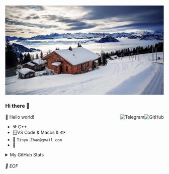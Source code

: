 ![banner](https://github.com/Tinyu-Zhao/Tinyu-Zhao/blob/main/IMG_5884.JPG)

### Hi there :wave:

<a href="https://github.com/Tinyu-Zhao"><img align="right" alt="GitHub" src="https://img.shields.io/badge/dynamic/json?logo=github&label=GitHub+Followers&labelColor=282c34&color=181717&query=%24.data.totalSubs&url=https%3A%2F%2Fapi.spencerwoo.com%2Fsubstats%2F%3Fsource%3Dgithub%26queryKey%3DTinyu-Zhao&longCache=true"/></a>

<a href="https://t.me/Tinyu_Chiu"><img align="right" alt="Telegram" src="https://img.shields.io/badge/dynamic/json?logo=telegram&label=%40skyporker_channel&labelColor=282c34&suffix=+members&color=2CA5E0&query=%24.data.totalSubs&url=https%3A%2F%2Fapi.spencerwoo.com%2Fsubstats%2F%3Fsource%3Dtelegram%26queryKey%3DTinyu_Zhao&longCache=true"/></a>

<!--

**Tinyu-Zhao/Tinyu-Zhao** is a ✨ _special_ ✨ repository because its `README.md` (this file) appears on your GitHub profile.

Here are some ideas to get you started:

- 🔭 I’m currently working on ...
- 🌱 I’m currently learning ...
- 👯 I’m looking to collaborate on ...
- 🤔 I’m looking for help with ...
- 💬 Ask me about ...
- 📫 How to reach me: ...
- 😄 Pronouns: ...
- ⚡ Fun fact: ...
-->

🎊 Hello world!

- :hammer_and_pick: C++ .
- 🪟VS Code & Macos & 🐟
- :email: `Tinyu.Zhao@gmail.com`
- :peach:


<details>

<summary>My GitHub Stats</summary>

![Tinyu's github stats](https://github-readme-stats.vercel.app/api?username=Tinyu-Zhao&show_icons=true&count_private=true&hide=stars&title_color=fff&icon_color=79ff97&text_color=9f9f9f&bg_color=151515)
</details>

###### 💾 EOF
